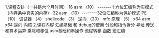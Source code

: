 1.课程安排（一共是六个月时间）
	16 asm （10） -------十六位汇编称为实模式（内存条中真实的内存）
	32 asm （10）--------32位汇编称为保护模式
	PE （10）
	调试器  （4）
	shellcode （3）
	逆向  （20）
	mfc 原理 （5）
	x64 asm
	x64 逆向
内核
2.课程内容
	汇编基础  和   debug的使用
	分段和指令拆分
	寻址
	传送和算术运算
	乘除和移位
	asm基础和串操作
	流程转移
	函数
	宏汇编